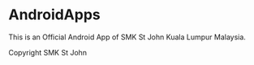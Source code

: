 AndroidApps
===========

This is an Official Android App of  SMK St John Kuala Lumpur Malaysia.

Copyright SMK St John